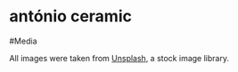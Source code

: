 # antónio ceramic



#Media

All images were taken from <a href="https://unsplash.com" target="_blank">Unsplash</a>, a stock image library. 
